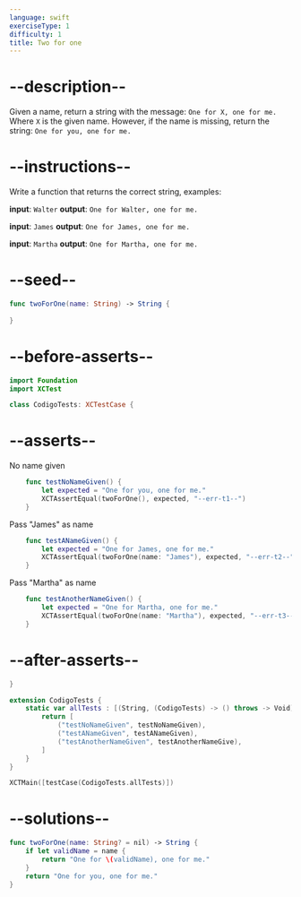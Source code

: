 ```yaml
---
language: swift
exerciseType: 1
difficulty: 1
title: Two for one
---
```


# --description--

Given a name, return a string with the message:
`One for X, one for me.`
Where `X` is the given name.
However, if the name is missing, return the string:
`One for you, one for me.`

# --instructions--

Write a function that returns the correct string, examples:

**input**: `Walter`
**output**: `One for Walter, one for me.`

**input**: `James`
**output**: `One for James, one for me.`

**input**: `Martha`
**output**: `One for Martha, one for me.`

# --seed--

```swift
func twoForOne(name: String) -> String {
    
}
```

# --before-asserts--

```swift
import Foundation
import XCTest

class CodigoTests: XCTestCase {
```

# --asserts--

No name given

```swift
    func testNoNameGiven() {
        let expected = "One for you, one for me."
        XCTAssertEqual(twoForOne(), expected, "--err-t1--")
    }
```

Pass "James" as name

```swift
    func testANameGiven() {
        let expected = "One for James, one for me."
        XCTAssertEqual(twoForOne(name: "James"), expected, "--err-t2--")
    }
```

Pass "Martha" as name

```swift
    func testAnotherNameGiven() {
        let expected = "One for Martha, one for me."
        XCTAssertEqual(twoForOne(name: "Martha"), expected, "--err-t3--")
    }
```

# --after-asserts--

```swift
}

extension CodigoTests {
    static var allTests : [(String, (CodigoTests) -> () throws -> Void)] {
        return [
            ("testNoNameGiven", testNoNameGiven),
            ("testANameGiven", testANameGiven),
            ("testAnotherNameGiven", testAnotherNameGive),
        ]
    }
}

XCTMain([testCase(CodigoTests.allTests)])
```

# --solutions--

```swift
func twoForOne(name: String? = nil) -> String {
    if let validName = name {
        return "One for \(validName), one for me."
    }
    return "One for you, one for me."
}
```


